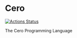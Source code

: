 # Cero

[![Actions Status](https://github.com/cero-lang/cero/workflows/CI/badge.svg)](https://github.com/cero-lang/cero/actions)

The Cero Programming Language
